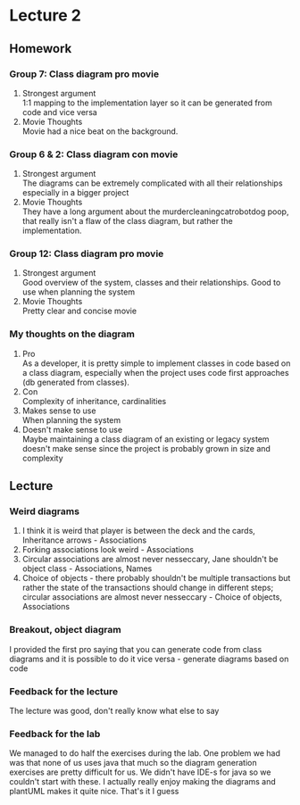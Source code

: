 # Lecture 2 
## Homework
### Group 7: Class diagram pro movie
1. Strongest argument  
1:1 mapping to the implementation layer so it can be generated from code and vice versa
2. Movie Thoughts  
Movie had a nice beat on the background.

### Group 6 & 2: Class diagram con movie
1. Strongest argument  
The diagrams can be extremely complicated with all their relationships especially in a bigger project
2. Movie Thoughts  
They have a long argument about the murdercleaningcatrobotdog poop, that really isn't a flaw of the class diagram, but rather the implementation.

### Group 12: Class diagram pro movie
1. Strongest argument  
Good overview of the system, classes and their relationships. Good to use when planning the system
2. Movie Thoughts  
Pretty clear and concise movie 


### My thoughts on the diagram
1. Pro  
As a developer, it is pretty simple to implement classes in code based on a class diagram, especially when the project uses code first  approaches (db generated from classes).
2. Con  
Complexity of inheritance, cardinalities
3. Makes sense to use  
When planning the system
4. Doesn't make sense to use  
Maybe maintaining a class diagram of an existing or legacy system doesn't make sense since the project is probably grown in size and complexity


## Lecture

### Weird diagrams
1. I think it is weird that player is between the deck and the cards, Inheritance arrows - Associations
2. Forking associations look weird - Associations
3. Circular associations are almost never nesseccary, Jane shouldn't be object class - Associations, Names
4. Choice of objects - there probably shouldn't be multiple transactions but rather the state of the transactions should change in different steps; circular associations are almost never nesseccary - Choice of objects, Associations

### Breakout, object diagram
I provided the first pro saying that you can generate code from class diagrams and it is possible to do it vice versa - generate diagrams based on code

### Feedback for the lecture
The lecture was good, don't really know what else to say

### Feedback for the lab
We managed to do half the exercises during the lab. One problem we had was that none of us uses java that much so the diagram generation exercises are pretty difficult for us. We didn't have IDE-s for java so we couldn't start with these. I actually really enjoy making the diagrams and plantUML makes it quite nice. That's it I guess